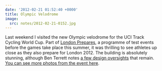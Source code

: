 ```yaml
---
date: '2012-02-21 01:52:40 +0000'
title: Olympic Velodrome
image:
  src: notes/2012-02-21-0152.jpg
---
```

Last weekend I visited the new Olympic velodrome for the UCI Track Cycling World Cup. Part of [London Prepares][1], a programme of test events before the games take place this summer, it was thrilling to see athletes up close as they also prepare for London 2012. The building is absolutely stunning, although Ben Terrett notes [a few design oversights][2] that remain. [You can see more photos from the event here][3].

[1]: http://web.archive.org/web/20120119180926/http://www.londonpreparesseries.com/
[2]: http://noisydecentgraphics.typepad.com/design/2012/02/the-new-olympic-velodrome.html
[3]: https://www.flickr.com/photos/paulrobertlloyd/sets/72157629410345785/
